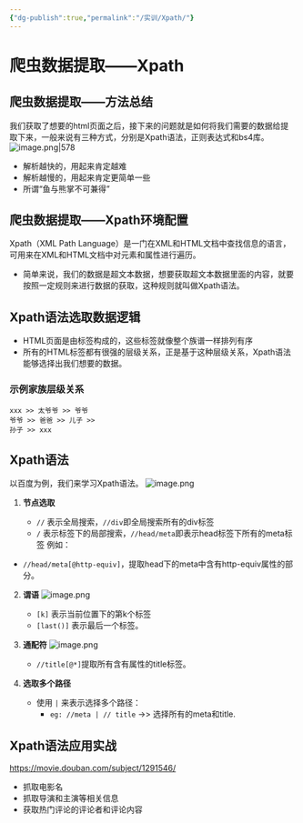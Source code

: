 ```yaml
---
{"dg-publish":true,"permalink":"/实训/Xpath/"}
---
```



# 爬虫数据提取——Xpath

## 爬虫数据提取——方法总结

我们获取了想要的html页面之后，接下来的问题就是如何将我们需要的数据给提取下来，一般来说有三种方式，分别是Xpath语法，正则表达式和bs4库。
![image.png|578](https://oss.zaqai.com/img/202409061045306.png)

- 解析越快的，用起来肯定越难
- 解析越慢的，用起来肯定更简单一些
- 所谓“鱼与熊掌不可兼得”

## 爬虫数据提取——Xpath环境配置

Xpath（XML Path Language）是一门在XML和HTML文档中查找信息的语言，可用来在XML和HTML文档中对元素和属性进行遍历。

- 简单来说，我们的数据是超文本数据，想要获取超文本数据里面的内容，就要按照一定规则来进行数据的获取，这种规则就叫做Xpath语法。

## Xpath语法选取数据逻辑

- HTML页面是由标签构成的，这些标签就像整个族谱一样排列有序
- 所有的HTML标签都有很强的层级关系，正是基于这种层级关系，Xpath语法能够选择出我们想要的数据。

### 示例家族层级关系

```
xxx >> 太爷爷 >> 爷爷
爷爷 >> 爸爸 >> 儿子 >>
孙子 >> xxx
```

## Xpath语法

以百度为例，我们来学习Xpath语法。
![image.png](https://oss.zaqai.com/img/202409061049282.png)

1. **节点选取**

   - `//` 表示全局搜索，`//div`即全局搜索所有的div标签
   - `/` 表示标签下的局部搜索，`//head/meta`即表示head标签下所有的meta标签
例如：
- `//head/meta[@http-equiv]`，提取head下的meta中含有http-equiv属性的部分。

2. **谓语**
![image.png](https://oss.zaqai.com/img/202409061051118.png)

   - `[k]` 表示当前位置下的第k个标签
   - `[last()]` 表示最后一个标签。

3. **通配符**
![image.png](https://oss.zaqai.com/img/202409061052290.png)

   - `//title[@*]`提取所有含有属性的title标签。

4. **选取多个路径**

   - 使用 `|` 来表示选择多个路径：
     - `eg: //meta | // title` ->> 选择所有的meta和title.

## Xpath语法应用实战
https://movie.douban.com/subject/1291546/
- 抓取电影名
- 抓取导演和主演等相关信息 
- 获取热门评论的评论者和评论内容


